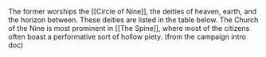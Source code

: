The former worships the [[Circle of Nine]], the deities of heaven, earth, and the horizon between. These deities are listed in the table below. The Church of the Nine is most prominent in [[The Spine]], where most of the citizens often boast a performative sort of hollow piety. (from the campaign intro doc)